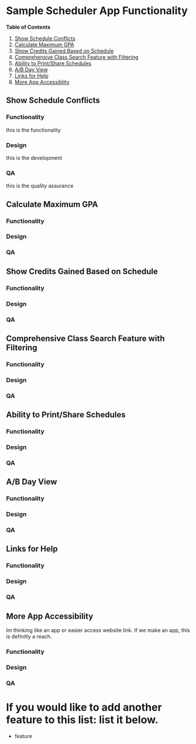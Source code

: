 # Sample Scheduler App Functionality

**Table of Contents**
1. [Show Schedule Conflicts](show-schedule-conflicts)
2. [Calculate Maximum GPA](Calculate-Maximum-GPA)
3. [Show Credits Gained Based on Schedule](Show-Credits-Gained-Based-on-Schedule)
4. [Comprehensive Class Search Feature with Filtering](Comprehensive-Class-Search-Feature-with-Filtering)
5. [Ability to Print/Share Schedules](Ability-to-Print/Share-Schedules)
6. [A/B Day View](A/B-Day-View)
7. [Links for Help](Links-for-Help)
8. [More App Accessiblity](More-App-Accessablity)

## Show Schedule Conflicts
### Functionality
this is the functionality
### Design
this is the development
### QA
this is the quality assurance

## Calculate Maximum GPA
### Functionality
### Design
### QA

## Show Credits Gained Based on Schedule
### Functionality
### Design
### QA

## Comprehensive Class Search Feature with Filtering
### Functionality
### Design
### QA

## Ability to Print/Share Schedules
### Functionality
### Design
### QA

## A/B Day View
### Functionality
### Design
### QA

## Links for Help
### Functionality
### Design
### QA

## More App Accessibility
Im thinking like an app or easier access website link. If we make an app, this is definitly a reach.
### Functionality
### Design
### QA

# If you would like to add another feature to this list: list it below.
- feature
